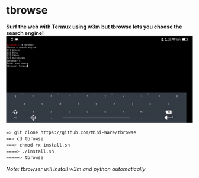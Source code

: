 # tbrowse
**Surf the web with Termux using w3m but tbrowse lets you choose the search engine!**
![](demo.gif)
 ```bash
=> git clone https://github.com/Mini-Ware/tbrowse
==> cd tbrowse
===> chmod +x install.sh
====> ./install.sh
=====> tbrowse
```
*Note: tbrowser will install w3m and python automatically*
